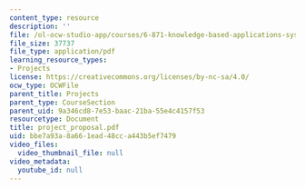 ```yaml
---
content_type: resource
description: ''
file: /ol-ocw-studio-app/courses/6-871-knowledge-based-applications-systems-spring-2005/bbe7a93a8a661ead48cca443b5ef7479_project_proposal.pdf
file_size: 37737
file_type: application/pdf
learning_resource_types:
- Projects
license: https://creativecommons.org/licenses/by-nc-sa/4.0/
ocw_type: OCWFile
parent_title: Projects
parent_type: CourseSection
parent_uid: 9a346cd8-7e53-baac-21ba-55e4c4157f53
resourcetype: Document
title: project_proposal.pdf
uid: bbe7a93a-8a66-1ead-48cc-a443b5ef7479
video_files:
  video_thumbnail_file: null
video_metadata:
  youtube_id: null
---
```

